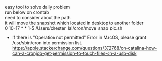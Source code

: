 easy tool to solve daily problem<br>
run below on crontab<br>
need to consider about the path<br>
it will move the snapshot which located in desktop to another folder<br>
0 10-17 * * 1-5 /Users/chester_lai/cron/move_snap_pic.sh<br>

* If there is "Operation not permitted" Error in MacOS,
  please grant /usr/sbin/cron into permission list.
  https://apple.stackexchange.com/questions/372768/on-catalina-how-can-a-cronjob-get-permission-to-touch-files-on-a-usb-disk
